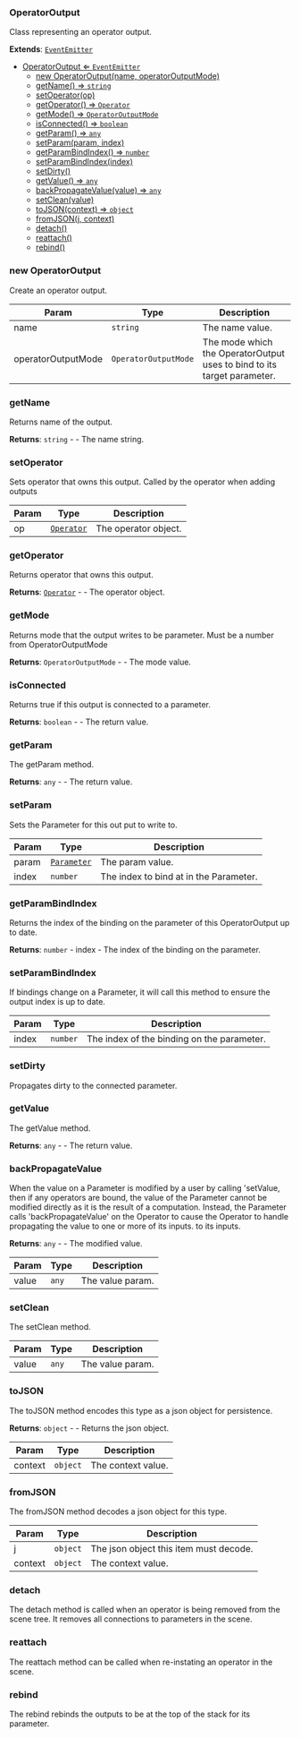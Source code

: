 <a name="OperatorOutput"></a>

### OperatorOutput 
Class representing an operator output.


**Extends**: <code>[EventEmitter](api/Utilities/EventEmitter.md)</code>  

* [OperatorOutput ⇐ <code>EventEmitter</code>](#OperatorOutput)
    * [new OperatorOutput(name, operatorOutputMode)](#new-OperatorOutput)
    * [getName() ⇒ <code>string</code>](#getName)
    * [setOperator(op)](#setOperator)
    * [getOperator() ⇒ <code>Operator</code>](#getOperator)
    * [getMode() ⇒ <code>OperatorOutputMode</code>](#getMode)
    * [isConnected() ⇒ <code>boolean</code>](#isConnected)
    * [getParam() ⇒ <code>any</code>](#getParam)
    * [setParam(param, index)](#setParam)
    * [getParamBindIndex() ⇒ <code>number</code>](#getParamBindIndex)
    * [setParamBindIndex(index)](#setParamBindIndex)
    * [setDirty()](#setDirty)
    * [getValue() ⇒ <code>any</code>](#getValue)
    * [backPropagateValue(value) ⇒ <code>any</code>](#backPropagateValue)
    * [setClean(value)](#setClean)
    * [toJSON(context) ⇒ <code>object</code>](#toJSON)
    * [fromJSON(j, context)](#fromJSON)
    * [detach()](#detach)
    * [reattach()](#reattach)
    * [rebind()](#rebind)

<a name="new_OperatorOutput_new"></a>

### new OperatorOutput
Create an operator output.


| Param | Type | Description |
| --- | --- | --- |
| name | <code>string</code> | The name value. |
| operatorOutputMode | <code>OperatorOutputMode</code> | The mode which the OperatorOutput uses to bind to its target parameter. |

<a name="OperatorOutput+getName"></a>

### getName
Returns name of the output.


**Returns**: <code>string</code> - - The name string.  
<a name="OperatorOutput+setOperator"></a>

### setOperator
Sets operator that owns this output. Called by the operator when adding outputs



| Param | Type | Description |
| --- | --- | --- |
| op | <code>[Operator](api/SceneTree/Operators/Operator.md)</code> | The operator object. |

<a name="OperatorOutput+getOperator"></a>

### getOperator
Returns operator that owns this output.


**Returns**: <code>[Operator](api/SceneTree/Operators/Operator.md)</code> - - The operator object.  
<a name="OperatorOutput+getMode"></a>

### getMode
Returns mode that the output writes to be parameter. Must be a number from OperatorOutputMode


**Returns**: <code>OperatorOutputMode</code> - - The mode value.  
<a name="OperatorOutput+isConnected"></a>

### isConnected
Returns true if this output is connected to a parameter.


**Returns**: <code>boolean</code> - - The return value.  
<a name="OperatorOutput+getParam"></a>

### getParam
The getParam method.


**Returns**: <code>any</code> - - The return value.  
<a name="OperatorOutput+setParam"></a>

### setParam
Sets the Parameter for this out put to write to.



| Param | Type | Description |
| --- | --- | --- |
| param | <code>[Parameter](api/SceneTree/Parameters/Parameter.md)</code> | The param value. |
| index | <code>number</code> | The index to bind at in the Parameter. |

<a name="OperatorOutput+getParamBindIndex"></a>

### getParamBindIndex
Returns the index of the binding on the parameter of this OperatorOutput
up to date.


**Returns**: <code>number</code> - index - The index of the binding on the parameter.  
<a name="OperatorOutput+setParamBindIndex"></a>

### setParamBindIndex
If bindings change on a Parameter, it will call this method to ensure the output index is
up to date.



| Param | Type | Description |
| --- | --- | --- |
| index | <code>number</code> | The index of the binding on the parameter. |

<a name="OperatorOutput+setDirty"></a>

### setDirty
Propagates dirty to the connected parameter.


<a name="OperatorOutput+getValue"></a>

### getValue
The getValue method.


**Returns**: <code>any</code> - - The return value.  
<a name="OperatorOutput+backPropagateValue"></a>

### backPropagateValue
When the value on a Parameter is modified by a user by calling 'setValue,
then if any operators are bound, the value of the Parameter cannot be modified
directly as it is the result of a computation. Instead, the Parameter calls
'backPropagateValue' on the Operator to cause the Operator to handle propagating
the value to one or more of its inputs.
to its inputs.


**Returns**: <code>any</code> - - The modified value.  

| Param | Type | Description |
| --- | --- | --- |
| value | <code>any</code> | The value param. |

<a name="OperatorOutput+setClean"></a>

### setClean
The setClean method.



| Param | Type | Description |
| --- | --- | --- |
| value | <code>any</code> | The value param. |

<a name="OperatorOutput+toJSON"></a>

### toJSON
The toJSON method encodes this type as a json object for persistence.


**Returns**: <code>object</code> - - Returns the json object.  

| Param | Type | Description |
| --- | --- | --- |
| context | <code>object</code> | The context value. |

<a name="OperatorOutput+fromJSON"></a>

### fromJSON
The fromJSON method decodes a json object for this type.



| Param | Type | Description |
| --- | --- | --- |
| j | <code>object</code> | The json object this item must decode. |
| context | <code>object</code> | The context value. |

<a name="OperatorOutput+detach"></a>

### detach
The detach method is called when an operator is being removed from the scene tree.
It removes all connections to parameters in the scene.


<a name="OperatorOutput+reattach"></a>

### reattach
The reattach method can be called when re-instating an operator in the scene.


<a name="OperatorOutput+rebind"></a>

### rebind
The rebind rebinds the outputs to be at the top of the stack for its parameter.



